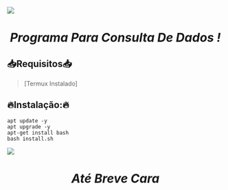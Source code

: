 ![](https://camo.githubusercontent.com/71b837571c48af3aa60a73dbc9d5936aa359d78efbfa8a6743cbbbc16b80ef4d/68747470733a2f2f63646e2e646973636f72646170702e636f6d2f6174746163686d656e74732f3830353930323039333930363630383138362f3830353931333937323533353539303932322f74656e6f722e676966)
<h1 align="center"><b><i>Programa Para Consulta De Dados !</b></i></h1>


## 📥Requisitos📥

> [Termux Instalado]

## 🔥Instalação:🔥

```shell
apt update -y
apt upgrade -y 
apt-get install bash
bash install.sh
```
![](https://camo.githubusercontent.com/71b837571c48af3aa60a73dbc9d5936aa359d78efbfa8a6743cbbbc16b80ef4d/68747470733a2f2f63646e2e646973636f72646170702e636f6d2f6174746163686d656e74732f3830353930323039333930363630383138362f3830353931333937323533353539303932322f74656e6f722e676966)
<h1 align="center"><b><i>Até Breve Cara </b></i></h1>
